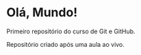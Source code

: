 # Olá, Mundo!
 Primeiro repositório do curso de Git e GitHub.

Repositório criado após uma aula ao vivo.